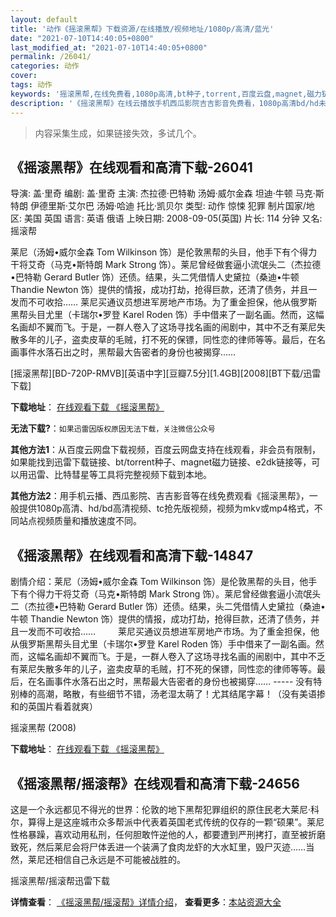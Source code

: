 ```yaml
---
layout: default
title: '动作《摇滚黑帮》下载资源/在线播放/视频地址/1080p/高清/蓝光'
date: "2021-07-10T14:40:05+0800"
last_modified_at: "2021-07-10T14:40:05+0800"
permalink: /26041/
categories: 动作
cover:
tags: 动作
keywords: '摇滚黑帮,在线免费看,1080p高清,bt种子,torrent,百度云盘,magnet,磁力链,迅雷下载资源'
description: '《摇滚黑帮》在线云播放手机西瓜影院吉吉影音免费看，1080p高清bd/hd未删减完整版和tc抢先枪版，mkv/mp4格式，附带bt/torrent种子、magnet/磁力链、百度云盘、网盘资源迅雷下载链接'
---
```


>内容采集生成，如果链接失效，多试几个。


## 《摇滚黑帮》在线观看和高清下载-26041

导演: 盖·里奇 编剧: 盖·里奇 主演: 杰拉德·巴特勒 汤姆·威尔金森 坦迪·牛顿 马克·斯特朗 伊德里斯·艾尔巴 汤姆·哈迪 托比·凯贝尔 类型: 动作 惊悚 犯罪 制片国家/地区: 美国 英国 语言: 英语 俄语 上映日期: 2008-09-05(英国) 片长: 114 分钟 又名: 摇滚帮

莱尼（汤姆•威尔金森 Tom Wilkinson 饰）是伦敦黑帮的头目，他手下有个得力干将艾奇（马克•斯特朗 Mark Strong 饰）。莱尼曾经做套逼小流氓头二（杰拉德•巴特勒 Gerard Butler 饰）还债。结果，头二凭借情人史黛拉（桑迪•牛顿 Thandie Newton 饰）提供的情报，成功打劫，抢得巨款，还清了债务，并且一发而不可收拾…… 莱尼买通议员想进军房地产市场。为了重金担保，他从俄罗斯黑帮头目尤里（卡瑞尔•罗登 Karel Roden 饰）手中借来了一副名画。然而，这幅名画却不翼而飞。于是，一群人卷入了这场寻找名画的闹剧中，其中不乏有莱尼失散多年的儿子，盗卖皮草的毛贼，打不死的保镖，同性恋的律师等等。最后，在名画事件水落石出之时，黑帮最大告密者的身份也被揭穿……


[摇滚黑帮][BD-720P-RMVB][英语中字][豆瓣7.5分][1.4GB][2008][BT下载/迅雷下载]

**下载地址**： [在线观看下载 《摇滚黑帮》](https://www.btdx8.com/torrent/rocknrolla_2008.html) 


**无法下载?**：`如果迅雷因版权原因无法下载，关注微信公众号 `

**其他方法1**：从百度云网盘下载视频，百度云网盘支持在线观看，非会员有限制，如果能找到迅雷下载链接、bt/torrent种子、magnet磁力链接、e2dk链接等，可以用迅雷、比特彗星等工具将完整视频下载到本地。

**其他方法2**：用手机云播、西瓜影院、吉吉影音等在线免费观看《摇滚黑帮》，一般提供1080p高清、hd/bd高清视频、tc抢先版视频，视频为mkv或mp4格式，不同站点视频质量和播放速度不同。


## 《摇滚黑帮》在线观看和高清下载-14847

剧情介绍：莱尼（汤姆•威尔金森 Tom Wilkinson 饰）是伦敦黑帮的头目，他手下有个得力干将艾奇（马克•斯特朗 Mark Strong 饰）。莱尼曾经做套逼小流氓头二（杰拉德•巴特勒 Gerard Butler 饰）还债。结果，头二凭借情人史黛拉（桑迪•牛顿 Thandie Newton 饰）提供的情报，成功打劫，抢得巨款，还清了债务，并且一发而不可收拾……  　　莱尼买通议员想进军房地产市场。为了重金担保，他从俄罗斯黑帮头目尤里（卡瑞尔•罗登 Karel Roden 饰）手中借来了一副名画。然而，这幅名画却不翼而飞。于是，一群人卷入了这场寻找名画的闹剧中，其中不乏有莱尼失散多年的儿子，盗卖皮草的毛贼，打不死的保镖，同性恋的律师等等。最后，在名画事件水落石出之时，黑帮最大告密者的身份也被揭穿…… ----- 没有特别棒的高潮，略散，有些细节不错，汤老湿太萌了！尤其结尾字幕！（没有美语掺和的英国片看着就爽）


摇滚黑帮 (2008)

**下载地址**： [在线观看下载 《摇滚黑帮》](https://www.btbtdy.me/btdy/dy4979.html) 


## 《摇滚黑帮/摇滚帮》在线观看和高清下载-24656

这是一个永远都见不得光的世界：伦敦的地下黑帮犯罪组织的原住民老大莱尼·科尔，算得上是这座城市众多帮派中代表着英国老式传统的仅存的一颗&ldquo;硕果”。莱尼性格暴躁，喜欢动用私刑，任何胆敢忤逆他的人，都要遭到严刑拷打，直至被折磨致死，然后莱尼会将尸体丢进一个装满了食肉龙虾的大水缸里，毁尸灭迹……当然，莱尼还相信自己永远是不可能被战胜的。


摇滚黑帮/摇滚帮迅雷下载

**详情查看**： [《摇滚黑帮/摇滚帮》详情介绍](/movie/24656/)， **查看更多**：[本站资源大全](/movie/t/all/)

